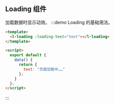## Loading 组件

加载数据时显示动效。
:::demo Loading 的基础用法。

```html
<template>
  <l-loading :loading-text="text"></l-loading>
</template>

<script>
  export default {
    data() {
      return {
        text: "页面加载中……"
      };
    }
  };
</script>
```

:::